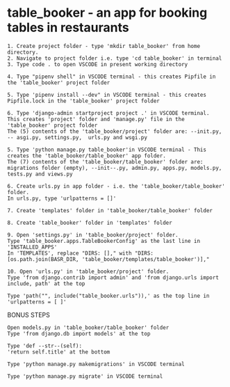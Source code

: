 # table_booker - an app for booking tables in restaurants



    1. Create project folder - type 'mkdir table_booker' from home directory.
    2. Navigate to project folder i.e. type 'cd table_booker' in terminal 
    3. Type code . to open VSCODE in present working directory

    4. Type "pipenv shell" in VSCODE terminal - this creates Pipfile in the 'table_booker' project folder

    5. Type 'pipenv install --dev" in VSCODE terminal - this creates Pipfile.lock in the 'table_booker' project folder

    6. Type 'django-admin startproject project .' in VSCODE terminal. 
    This creates 'project' folder and 'manage.py' file in the 'table_booker' project folder 
    The (5) contents of the 'table_booker/project' folder are: --init.py, -- asgi.py, settings.py,  urls.py and wsgi.py

    5. Type 'python manage.py table_booker'in VSCODE terminal - This creates the 'table_booker/table_booker' app folder. 
    The (7) contents of the 'table_booker/table_booker' folder are: migrations folder (empty), --init--.py, admin.py, apps.py, models.py, tests.py and views.py

    6. Create urls.py in app folder - i.e. the 'table_booker/table_booker' folder. 
    In urls.py, type 'urlpatterns = []'

    7. Create 'templates' folder in 'table_booker/table_booker' folder

    8. Create 'table_booker' folder in 'templates' folder

    9. Open 'settings.py' in 'table_booker/project' folder. 
    Type 'table_booker.apps.TableBookerConfig' as the last line in 'INSTALLED_APPS' 
    In 'TEMPLATES', replace "DIRS: []," with "DIRS: [os.path.join(BASR_DIR, 'table_booker/templates/table_booker')],"

    10. Open 'urls.py' in 'table_booker/project' folder. 
    Type 'from django.contrib import admin' and 'from django.urls import include, path' at the top

    Type 'path("", include("table_booker.urls")),' as the top line in 'urlpatterns = [ ]'

BONUS STEPS

    Open models.py in 'table_booker/table_booker' folder 
    Type 'from django.db import models' at the top

    Type 'def --str--(self): 
    'return self.title' at the bottom

    Type 'python manage.py makemigrations' in VSCODE terminal

    Type 'python manage.py migrate' in VSCODE terminal

